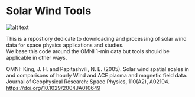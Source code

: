 # Solar Wind Tools

![alt text](https://github.com/08walkersj/Solar_Wind_Tools/blob/master/Development_Code/solar_wind.gif "")

This is a repostiory dedicate to downloading and processing of solar wind data for space physics applications and studies.\
We base this code around the OMNI 1-min data but tools should be applicable in other ways.

OMNI: King, J. H. and Papitashvili, N. E. (2005). Solar wind spatial scales in and comparisons of hourly Wind and ACE plasma and magnetic field data. Journal of Geophysical Research: Space Physics, 110(A2), A02104. https://doi.org/10.1029/2004JA010649
